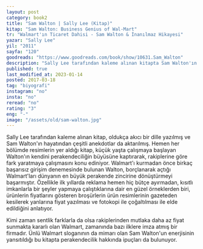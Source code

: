 ```yaml
---
layout: post  
category: book2  
title: "Sam Walton | Sally Lee (Kitap)"  
kitap: "Sam Walton: Business Genius of Wal-Mart"  
tr: "Walmart'ın Ticaret Dahisi - Sam Walton & İnanılmaz Hikayesi"  
yazar: "Sally Lee"  
yil: "2011"  
sayfa: "120"  
goodreads: "https://www.goodreads.com/book/show/10631.Sam_Walton"
description: "Sally Lee tarafından kaleme alınan kitapta Sam Walton'ın hayatından çeşitli anektotlar da aktariliyor."
published: true
last_modified_at: 2023-01-14
posted: 2017-03-18
tag: "biyografi"
instagram: "no"
insta: "no"
reread: "no"
rating: "3"
eng: "-"
image: "/assets/old/sam-walton.jpg"
---
```


Sally Lee tarafından kaleme alınan kitap, oldukça akıcı bir dille yazılmış ve Sam Walton'ın hayatından çeşitli anekdotlar da aktarılmış. Hemen her bölümde resimlerin yer aldığı kitap, küçük yaşta çalışmaya başlayan Walton'ın kendini perakendeciliğin büyüsüne kaptırarak, rakiplerine göre fark yaratmaya çalışmasını konu ediniyor. Walmart'ı kurmadan önce birkaç başarısız girişim denemesinde bulunan Walton, borçlanarak açtığı Walmart'ları dünyanın en büyük perakende zincirine dönüştürmeyi başarmıştır. Özellikle ilk yıllarda reklama hemen hiç bütçe ayırmadan, kısıtlı imkanlarla bir şeyler yapmaya çalıştıklarına dair en güzel örneklerden biri, ürünlerin fiyatlarını gösteren broşürlerin ürün resimlerinin gazeteden kesilerek yanlarına fiyat yazılması ve fotokopi ile çoğaltılması ile elde edildiğini anlatıyor.  
  
Kimi zaman sentlik farklarla da olsa rakiplerinden mutlaka daha az fiyat sunmakta kararlı olan Walmart, zamanında bazı ilklere imza atmış bir firmadır. Ünlü Walmart sloganının da mimarı olan Sam Walton'un enerjisinin yansıtıldığı bu kitapta perakendecilik hakkında ipuçları da bulunuyor.  
  

